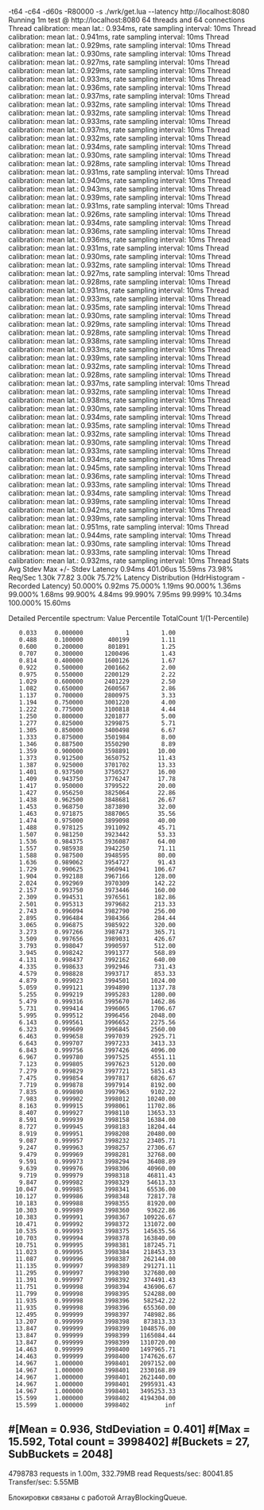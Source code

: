 -t64 -c64 -d60s -R80000 -s ./wrk/get.lua --latency http://localhost:8080
Running 1m test @ http://localhost:8080
  64 threads and 64 connections
  Thread calibration: mean lat.: 0.934ms, rate sampling interval: 10ms
  Thread calibration: mean lat.: 0.941ms, rate sampling interval: 10ms
  Thread calibration: mean lat.: 0.929ms, rate sampling interval: 10ms
  Thread calibration: mean lat.: 0.930ms, rate sampling interval: 10ms
  Thread calibration: mean lat.: 0.927ms, rate sampling interval: 10ms
  Thread calibration: mean lat.: 0.929ms, rate sampling interval: 10ms
  Thread calibration: mean lat.: 0.933ms, rate sampling interval: 10ms
  Thread calibration: mean lat.: 0.936ms, rate sampling interval: 10ms
  Thread calibration: mean lat.: 0.937ms, rate sampling interval: 10ms
  Thread calibration: mean lat.: 0.932ms, rate sampling interval: 10ms
  Thread calibration: mean lat.: 0.932ms, rate sampling interval: 10ms
  Thread calibration: mean lat.: 0.933ms, rate sampling interval: 10ms
  Thread calibration: mean lat.: 0.937ms, rate sampling interval: 10ms
  Thread calibration: mean lat.: 0.932ms, rate sampling interval: 10ms
  Thread calibration: mean lat.: 0.934ms, rate sampling interval: 10ms
  Thread calibration: mean lat.: 0.930ms, rate sampling interval: 10ms
  Thread calibration: mean lat.: 0.928ms, rate sampling interval: 10ms
  Thread calibration: mean lat.: 0.931ms, rate sampling interval: 10ms
  Thread calibration: mean lat.: 0.940ms, rate sampling interval: 10ms
  Thread calibration: mean lat.: 0.943ms, rate sampling interval: 10ms
  Thread calibration: mean lat.: 0.939ms, rate sampling interval: 10ms
  Thread calibration: mean lat.: 0.931ms, rate sampling interval: 10ms
  Thread calibration: mean lat.: 0.926ms, rate sampling interval: 10ms
  Thread calibration: mean lat.: 0.934ms, rate sampling interval: 10ms
  Thread calibration: mean lat.: 0.936ms, rate sampling interval: 10ms
  Thread calibration: mean lat.: 0.936ms, rate sampling interval: 10ms
  Thread calibration: mean lat.: 0.931ms, rate sampling interval: 10ms
  Thread calibration: mean lat.: 0.930ms, rate sampling interval: 10ms
  Thread calibration: mean lat.: 0.932ms, rate sampling interval: 10ms
  Thread calibration: mean lat.: 0.927ms, rate sampling interval: 10ms
  Thread calibration: mean lat.: 0.928ms, rate sampling interval: 10ms
  Thread calibration: mean lat.: 0.931ms, rate sampling interval: 10ms
  Thread calibration: mean lat.: 0.933ms, rate sampling interval: 10ms
  Thread calibration: mean lat.: 0.935ms, rate sampling interval: 10ms
  Thread calibration: mean lat.: 0.930ms, rate sampling interval: 10ms
  Thread calibration: mean lat.: 0.929ms, rate sampling interval: 10ms
  Thread calibration: mean lat.: 0.928ms, rate sampling interval: 10ms
  Thread calibration: mean lat.: 0.938ms, rate sampling interval: 10ms
  Thread calibration: mean lat.: 0.933ms, rate sampling interval: 10ms
  Thread calibration: mean lat.: 0.939ms, rate sampling interval: 10ms
  Thread calibration: mean lat.: 0.932ms, rate sampling interval: 10ms
  Thread calibration: mean lat.: 0.928ms, rate sampling interval: 10ms
  Thread calibration: mean lat.: 0.937ms, rate sampling interval: 10ms
  Thread calibration: mean lat.: 0.932ms, rate sampling interval: 10ms
  Thread calibration: mean lat.: 0.938ms, rate sampling interval: 10ms
  Thread calibration: mean lat.: 0.930ms, rate sampling interval: 10ms
  Thread calibration: mean lat.: 0.934ms, rate sampling interval: 10ms
  Thread calibration: mean lat.: 0.935ms, rate sampling interval: 10ms
  Thread calibration: mean lat.: 0.932ms, rate sampling interval: 10ms
  Thread calibration: mean lat.: 0.930ms, rate sampling interval: 10ms
  Thread calibration: mean lat.: 0.933ms, rate sampling interval: 10ms
  Thread calibration: mean lat.: 0.934ms, rate sampling interval: 10ms
  Thread calibration: mean lat.: 0.945ms, rate sampling interval: 10ms
  Thread calibration: mean lat.: 0.936ms, rate sampling interval: 10ms
  Thread calibration: mean lat.: 0.933ms, rate sampling interval: 10ms
  Thread calibration: mean lat.: 0.934ms, rate sampling interval: 10ms
  Thread calibration: mean lat.: 0.939ms, rate sampling interval: 10ms
  Thread calibration: mean lat.: 0.942ms, rate sampling interval: 10ms
  Thread calibration: mean lat.: 0.939ms, rate sampling interval: 10ms
  Thread calibration: mean lat.: 0.951ms, rate sampling interval: 10ms
  Thread calibration: mean lat.: 0.944ms, rate sampling interval: 10ms
  Thread calibration: mean lat.: 0.930ms, rate sampling interval: 10ms
  Thread calibration: mean lat.: 0.933ms, rate sampling interval: 10ms
  Thread calibration: mean lat.: 0.932ms, rate sampling interval: 10ms
  Thread Stats   Avg      Stdev     Max   +/- Stdev
    Latency     0.94ms  401.06us  15.59ms   73.98%
    Req/Sec     1.30k    77.82     3.00k    75.72%
  Latency Distribution (HdrHistogram - Recorded Latency)
 50.000%    0.92ms
 75.000%    1.19ms
 90.000%    1.36ms
 99.000%    1.68ms
 99.900%    4.84ms
 99.990%    7.95ms
 99.999%   10.34ms
100.000%   15.60ms

  Detailed Percentile spectrum:
       Value   Percentile   TotalCount 1/(1-Percentile)

       0.033     0.000000            1         1.00
       0.488     0.100000       400199         1.11
       0.600     0.200000       801891         1.25
       0.707     0.300000      1200496         1.43
       0.814     0.400000      1600126         1.67
       0.922     0.500000      2001662         2.00
       0.975     0.550000      2200129         2.22
       1.029     0.600000      2401229         2.50
       1.082     0.650000      2600567         2.86
       1.137     0.700000      2800975         3.33
       1.194     0.750000      3001220         4.00
       1.222     0.775000      3100818         4.44
       1.250     0.800000      3201877         5.00
       1.277     0.825000      3299875         5.71
       1.305     0.850000      3400498         6.67
       1.333     0.875000      3501984         8.00
       1.346     0.887500      3550290         8.89
       1.359     0.900000      3598891        10.00
       1.373     0.912500      3650752        11.43
       1.387     0.925000      3701702        13.33
       1.401     0.937500      3750527        16.00
       1.409     0.943750      3776247        17.78
       1.417     0.950000      3799522        20.00
       1.427     0.956250      3825064        22.86
       1.438     0.962500      3848681        26.67
       1.453     0.968750      3873890        32.00
       1.463     0.971875      3887065        35.56
       1.474     0.975000      3899098        40.00
       1.488     0.978125      3911092        45.71
       1.507     0.981250      3923442        53.33
       1.536     0.984375      3936087        64.00
       1.557     0.985938      3942250        71.11
       1.588     0.987500      3948595        80.00
       1.636     0.989062      3954727        91.43
       1.729     0.990625      3960941       106.67
       1.904     0.992188      3967166       128.00
       2.024     0.992969      3970309       142.22
       2.157     0.993750      3973446       160.00
       2.309     0.994531      3976561       182.86
       2.501     0.995313      3979682       213.33
       2.743     0.996094      3982790       256.00
       2.895     0.996484      3984366       284.44
       3.065     0.996875      3985922       320.00
       3.273     0.997266      3987473       365.71
       3.509     0.997656      3989031       426.67
       3.793     0.998047      3990597       512.00
       3.945     0.998242      3991377       568.89
       4.131     0.998437      3992162       640.00
       4.335     0.998633      3992946       731.43
       4.579     0.998828      3993717       853.33
       4.879     0.999023      3994501      1024.00
       5.059     0.999121      3994890      1137.78
       5.255     0.999219      3995283      1280.00
       5.479     0.999316      3995670      1462.86
       5.731     0.999414      3996065      1706.67
       5.995     0.999512      3996456      2048.00
       6.143     0.999561      3996652      2275.56
       6.323     0.999609      3996845      2560.00
       6.463     0.999658      3997039      2925.71
       6.643     0.999707      3997233      3413.33
       6.843     0.999756      3997426      4096.00
       6.967     0.999780      3997525      4551.11
       7.123     0.999805      3997623      5120.00
       7.279     0.999829      3997721      5851.43
       7.475     0.999854      3997817      6826.67
       7.719     0.999878      3997914      8192.00
       7.835     0.999890      3997963      9102.22
       7.983     0.999902      3998012     10240.00
       8.163     0.999915      3998061     11702.86
       8.407     0.999927      3998110     13653.33
       8.591     0.999939      3998158     16384.00
       8.727     0.999945      3998183     18204.44
       8.919     0.999951      3998208     20480.00
       9.087     0.999957      3998232     23405.71
       9.247     0.999963      3998257     27306.67
       9.479     0.999969      3998281     32768.00
       9.591     0.999973      3998294     36408.89
       9.639     0.999976      3998306     40960.00
       9.719     0.999979      3998318     46811.43
       9.847     0.999982      3998329     54613.33
      10.047     0.999985      3998341     65536.00
      10.127     0.999986      3998348     72817.78
      10.183     0.999988      3998355     81920.00
      10.303     0.999989      3998360     93622.86
      10.383     0.999991      3998367    109226.67
      10.471     0.999992      3998372    131072.00
      10.535     0.999993      3998375    145635.56
      10.703     0.999994      3998378    163840.00
      10.751     0.999995      3998381    187245.71
      11.023     0.999995      3998384    218453.33
      11.087     0.999996      3998387    262144.00
      11.135     0.999997      3998389    291271.11
      11.295     0.999997      3998390    327680.00
      11.391     0.999997      3998392    374491.43
      11.751     0.999998      3998394    436906.67
      11.799     0.999998      3998395    524288.00
      11.935     0.999998      3998396    582542.22
      11.935     0.999998      3998396    655360.00
      12.495     0.999999      3998397    748982.86
      13.207     0.999999      3998398    873813.33
      13.847     0.999999      3998399   1048576.00
      13.847     0.999999      3998399   1165084.44
      13.847     0.999999      3998399   1310720.00
      14.463     0.999999      3998400   1497965.71
      14.463     0.999999      3998400   1747626.67
      14.967     1.000000      3998401   2097152.00
      14.967     1.000000      3998401   2330168.89
      14.967     1.000000      3998401   2621440.00
      14.967     1.000000      3998401   2995931.43
      14.967     1.000000      3998401   3495253.33
      15.599     1.000000      3998402   4194304.00
      15.599     1.000000      3998402          inf
#[Mean    =        0.936, StdDeviation   =        0.401]
#[Max     =       15.592, Total count    =      3998402]
#[Buckets =           27, SubBuckets     =         2048]
----------------------------------------------------------
  4798783 requests in 1.00m, 332.79MB read
Requests/sec:  80041.85
Transfer/sec:      5.55MB

Блокировки связаны с работой ArrayBlockingQueue.
